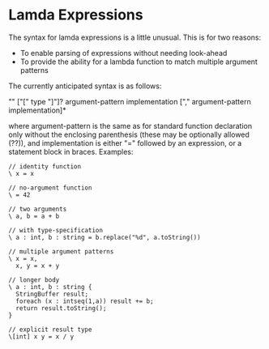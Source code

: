 Lamda Expressions
=================

The syntax for lamda expressions is a little unusual.  This is for two reasons:

 * To enable parsing of expressions without needing look-ahead
 * To provide the ability for a lambda function to match multiple argument patterns

The currently anticipated syntax is as follows:

  "\" ["[" type "]"]? argument-pattern implementation ["," argument-pattern implementation]*
  
where argument-pattern is the same as for standard function declaration only
without the enclosing parenthesis (these may be optionally allowed (??)), and
implementation is either "=" followed by an expression, or a statement block in
braces.  Examples:

    // identity function
    \ x = x
    
    // no-argument function
    \ = 42           
    
    // two arguments
    \ a, b = a + b   
    
    // with type-specification
    \ a : int, b : string = b.replace("%d", a.toString())
    
    // multiple argument patterns
    \ x = x,
      x, y = x + y
      
    // longer body
    \ a : int, b : string {
      StringBuffer result;
      foreach (x : intseq(1,a)) result += b;
      return result.toString();
    }
  
    // explicit result type
    \[int] x y = x / y
    